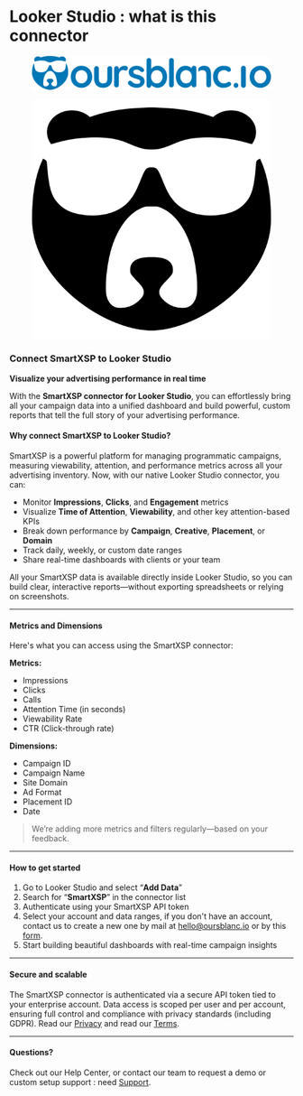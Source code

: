 # Looker Studio : what is this connector

<figure><img src="../.gitbook/assets/oursblanc-int-io-horizontal-artic_blue-6000.png" alt=""><figcaption></figcaption></figure>

<figure><img src="../.gitbook/assets/oursblanc-logo-black-600.png" alt=""><figcaption></figcaption></figure>

### Connect SmartXSP to Looker Studio

**Visualize your advertising performance in real time**

With the **SmartXSP connector for Looker Studio**, you can effortlessly bring all your campaign data into a unified dashboard and build powerful, custom reports that tell the full story of your advertising performance.

#### Why connect SmartXSP to Looker Studio?

SmartXSP is a powerful platform for managing programmatic campaigns, measuring viewability, attention, and performance metrics across all your advertising inventory. Now, with our native Looker Studio connector, you can:

* Monitor **Impressions**, **Clicks**, and **Engagement** metrics
* Visualize **Time of Attention**, **Viewability**, and other key attention-based KPIs
* Break down performance by **Campaign**, **Creative**, **Placement**, or **Domain**
* Track daily, weekly, or custom date ranges
* Share real-time dashboards with clients or your team

All your SmartXSP data is available directly inside Looker Studio, so you can build clear, interactive reports—without exporting spreadsheets or relying on screenshots.

***

#### Metrics and Dimensions

Here's what you can access using the SmartXSP connector:

**Metrics:**

* Impressions
* Clicks
* Calls
* Attention Time (in seconds)
* Viewability Rate
* CTR (Click-through rate)

**Dimensions:**

* Campaign ID
* Campaign Name
* Site Domain
* Ad Format
* Placement ID
* Date

> We’re adding more metrics and filters regularly—based on your feedback.

***

#### How to get started

1. Go to Looker Studio and select “**Add Data**”
2. Search for “**SmartXSP**” in the connector list
3. Authenticate using your SmartXSP API token
4. Select your account and data ranges, if you don't have an account, contact us to create a new one by mail at [hello@oursblanc.io](mailto:hello@oursblanc.io) or by this [form](../register-smartxsp.md).
5. Start building beautiful dashboards with real-time campaign insights

***

#### Secure and scalable

The SmartXSP connector is authenticated via a secure API token tied to your enterprise account. Data access is scoped per user and per account, ensuring full control and compliance with privacy standards (including GDPR). Read our [Privacy](../terms-and-conditions/privacy.md) and read our [Terms](../terms-and-conditions/terms.md).

***

#### Questions?

Check out our Help Center, or contact our team to request a demo or custom setup support : need [Support](support.md).


